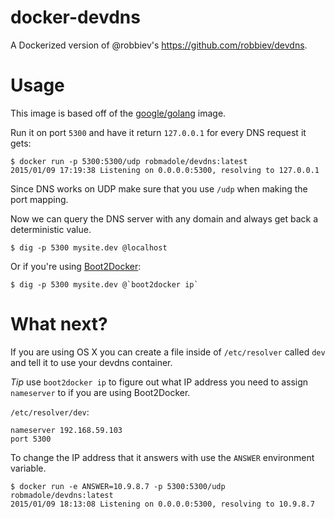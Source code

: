# docker-devdns

A Dockerized version of @robbiev's https://github.com/robbiev/devdns.

# Usage

This image is based off of the
[google/golang](https://registry.hub.docker.com/u/google/golang/) image.

Run it on port `5300` and have it return `127.0.0.1` for every DNS
request it gets:

```shell
$ docker run -p 5300:5300/udp robmadole/devdns:latest
2015/01/09 17:19:38 Listening on 0.0.0.0:5300, resolving to 127.0.0.1
```

Since DNS works on UDP make sure that you use `/udp` when making the
port mapping.

Now we can query the DNS server with any domain and always get back a
deterministic value.

```shell
$ dig -p 5300 mysite.dev @localhost
```

Or if you're using [Boot2Docker](http://boot2docker.io):

```shell
$ dig -p 5300 mysite.dev @`boot2docker ip`
```

# What next?

If you are using OS X you can create a file inside of `/etc/resolver`
called `dev` and tell it to use your devdns container.

*Tip* use `boot2docker ip` to figure out what IP address you need to
assign `nameserver` to if you are using Boot2Docker.

`/etc/resolver/dev`:

```
nameserver 192.168.59.103
port 5300
```

To change the IP address that it answers with use the `ANSWER`
environment variable.

```shell
$ docker run -e ANSWER=10.9.8.7 -p 5300:5300/udp robmadole/devdns:latest
2015/01/09 18:13:08 Listening on 0.0.0.0:5300, resolving to 10.9.8.7
```

